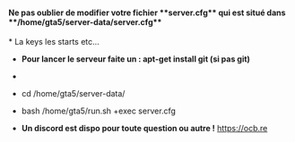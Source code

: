 <h4>Ne pas oublier de modifier votre fichier **server.cfg** qui est situé dans **/home/gta5/server-data/server.cfg** </h4>
* La keys les starts etc...

* **Pour lancer le serveur faite un : apt-get install git (si pas git)**
*
* cd /home/gta5/server-data/
* bash /home/gta5/run.sh +exec server.cfg

               
* **Un discord est dispo pour toute question ou autre !** https://ocb.re
